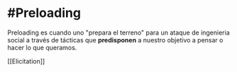 # #Preloading

Preloading es cuando uno "prepara el terreno" para un ataque de ingenieria social a través de tácticas que **predisponen** a nuestro objetivo a pensar o hacer lo que queramos. 

[[Elicitation]]